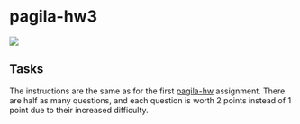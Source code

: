 # pagila-hw3
[![](https://github.com/ejarquin22/pagila-hw3/workflows/tests/badge.svg)](https://github.com/ejrquin22/pagila-hw3/actions?query=workflow%3Atests)

## Tasks

The instructions are the same as for the first [pagila-hw](https://github.com/mikeizbicki/pagila-hw) assignment.
There are half as many questions, and each question is worth 2 points instead of 1 point due to their increased difficulty.
